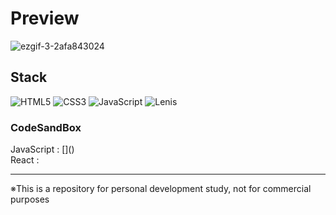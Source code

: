 # Preview
![ezgif-3-2afa843024](https://github.com/user-attachments/assets/85630dc7-9d2d-4808-aacc-c5cec034b652)

## Stack

![HTML5](https://img.shields.io/badge/html5-%23E34F26.svg?style=for-the-badge&logo=html5&logoColor=white)
![CSS3](https://img.shields.io/badge/css3-%231572B6.svg?style=for-the-badge&logo=css3&logoColor=white)
![JavaScript](https://img.shields.io/badge/javascript-%23323330.svg?style=for-the-badge&logo=javascript&logoColor=%23F7DF1E)
![Lenis](https://img.shields.io/badge/Lenis-f48d96?style=for-the-badge)

### CodeSandBox

JavaScript : [](\) \
React : []()

---

※This is a repository for personal development study, not for commercial purposes
